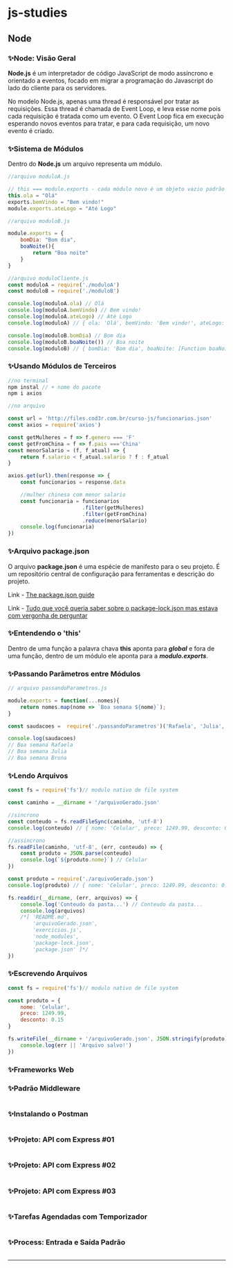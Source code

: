 # js-studies

## Node

### ✨Node: Visão Geral

**Node.js** é um interpretador de código JavaScript de modo assíncrono e orientado a eventos, focado em migrar a programação do Javascript do lado do cliente para os servidores.

No modelo Node.js, apenas uma thread é responsável por tratar as requisições. Essa thread é chamada de Event Loop, e leva esse nome pois cada requisição é tratada como um evento. O Event Loop fica em execução esperando novos eventos para tratar, e para cada requisição, um novo evento é criado.


### ✨Sistema de Módulos

Dentro do **Node.js** um arquivo representa um módulo.

```javascript
//arquivo moduloA.js

// this === module.exports - cada módulo novo é um objeto vazio padrão
this.ola = "Olá"
exports.bemVindo = "Bem vindo!"
module.exports.ateLogo = "Até Logo"
```

```javascript
//arquivo moduloB.js

module.exports = {
    bomDia: "Bom dia",
    boaNoite(){
        return "Boa noite"
    }
}
```

```javascript
//arquivo moduloCliente.js
const moduloA = require('./moduloA')
const moduloB = require('./moduloB')

console.log(moduloA.ola) // Olá
console.log(moduloA.bemVindo) // Bem vindo!
console.log(moduloA.ateLogo) // Até Logo
console.log(moduloA) // { ola: 'Olá', bemVindo: 'Bem vindo!', ateLogo: 'Até Logo'}

console.log(moduloB.bomDia) // Bom dia
console.log(moduloB.boaNoite()) // Boa noite
console.log(moduloB) // { bomDia: 'Bom dia', boaNoite: [Function boaNoite] }

```

### ✨Usando Módulos de Terceiros

```javascript
//no terminal
npm instal // + nome do pacote
npm i axios
```

```javascript
//no arquivo

const url = 'http://files.cod3r.com.br/curso-js/funcionarios.json'
const axios = require('axios')

const getMulheres = f => f.genero === 'F'
const getFromChina = f => f.pais ==='China'
const menorSalario = (f, f_atual) => {
    return f.salario < f_atual.salario ? f : f_atual
}

axios.get(url).then(response => {
    const funcionarios = response.data

    //mulher chinesa com menor salario
    const funcionaria = funcionarios
                        .filter(getMulheres)
                        .filter(getFromChina)
                        .reduce(menorSalario)
    console.log(funcionaria)
})
```

### ✨Arquivo package.json

O arquivo **package.json** é uma espécie de manifesto para o seu projeto. É um repositório central de configuração para ferramentas e descrição do projeto.

Link - [The package.json guide
](https://flaviocopes.com/package-json/)

Link - [Tudo que você queria saber sobre o package-lock.json mas estava com vergonha de perguntar
](https://medium.com/trainingcenter/tudo-que-voc%C3%AA-queria-saber-sobre-o-package-lock-json-mas-estava-com-vergonha-de-perguntar-e70589f2855f)

### ✨Entendendo o 'this'
Dentro de uma função a palavra chava **this** aponta para ***global*** e fora de uma função, dentro de um módulo ele aponta para a ***modulo.exports***.

### ✨Passando Parâmetros entre Módulos

```javascript
// arquivo passandoParametros.js

module.exports = function(...nomes){
    return nomes.map(nome => `Boa semana ${nome}`);
}
```

```javascript
const saudacoes =  require('./passandoParametros')('Rafaela', 'Julia', 'Bruna')

console.log(saudacoes)
// Boa semana Rafaela
// Boa semana Julia
// Boa semana Bruna
```

### ✨Lendo Arquivos

```javascript
const fs = require('fs')// modulo nativo de file system

const caminho = __dirname + '/arquivoGerado.json'

//sincrono
const conteudo = fs.readFileSync(caminho, 'utf-8')
console.log(conteudo) // { nome: 'Celular', preco: 1249.99, desconto: 0.15 }

//assincrono
fs.readFile(caminho, 'utf-8', (err, conteudo) => {
    const produto = JSON.parse(conteudo)
    console.log(`${produto.nome}`) // Celular
})

const produto = require('./arquivoGerado.json')
console.log(produto) // { nome: 'Celular', preco: 1249.99, desconto: 0.15 }

fs.readdir(__dirname, (err, arquivos) => {
    console.log('Conteudo da pasta...') // Conteudo da pasta...
    console.log(arquivos)
    /*[ 'README.md',
        'arquivoGerado.json',
        'exercicios.js',
        'node_modules',
        'package-lock.json',
        'package.json' ]*/
})
```

### ✨Escrevendo Arquivos

```javascript
const fs = require('fs')// modulo nativo de file system

const produto = {
    nome: 'Celular',
    preco: 1249.99,
    desconto: 0.15
}

fs.writeFile(__dirname + '/arquivoGerado.json', JSON.stringify(produto), err => {
    console.log(err || 'Arquivo salvo!')
})
```

### ✨Frameworks Web


### ✨Padrão Middleware 

```javascript
```

### ✨Instalando o Postman

```javascript
```

### ✨Projeto: API com Express #01

```javascript
```

### ✨Projeto: API com Express #02

```javascript
```

### ✨Projeto: API com Express #03

```javascript
```

### ✨Tarefas Agendadas com Temporizador

```javascript
```

### ✨Process: Entrada e Saída Padrão

```javascript
```

---

